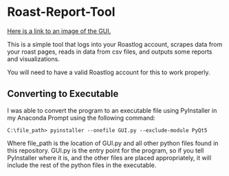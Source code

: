 # Roast-Report-Tool

[Here is a link to an image of the GUI.](https://imgur.com/a/VpXnKmK)

This is a simple tool that logs into your Roastlog account, scrapes data from your roast pages, reads in data from csv files, and outputs some reports and visualizations.

You will need to have a valid Roastlog account for this to work properly.

## Converting to Executable

I was able to convert the program to an executable file using PyInstaller in my Anaconda Prompt using the following command:

```
C:\file_path> pyinstaller --onefile GUI.py --exclude-module PyQt5
```

Where file_path is the location of GUI.py and all other python files found in this repository. GUI.py is the entry point for the program, so if you tell PyInstaller where it is, and the other files are placed appropriately, it will include the rest of the python files in the executable.
